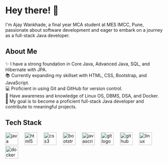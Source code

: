 <h1 align="left">Hey there! 👋</h1>

<p align="left">I'm Ajay Wankhade, a final year MCA student at MES IMCC, Pune, passionate about software development and eager to embark on a journey as a full-stack Java developer.</p>

<h2 align="left">About Me</h2>

<p align="left">✨ I have a strong foundation in Core Java, Advanced Java, SQL, and Hibernate with JPA. <br>📚 Currently expanding my skillset with HTML, CSS, Bootstrap, and JavaScript.<br>💻 Proficient in using Git and GitHub for version control.<br>🐧 Have awareness and knowledge of Linux OS, DBMS, DSA, and Docker.<br>🎯 My goal is to become a proficient full-stack Java developer and contribute to meaningful projects.</p>

<h2 align="left">Tech Stack</h2>

<div align="left">
  <img src="https://cdn.jsdelivr.net/gh/devicons/devicon/icons/java/java-original.svg" height="40" alt="java logo"  />
  <img width="12" />
  <img src="https://cdn.jsdelivr.net/gh/devicons/devicon/icons/html5/html5-original.svg" height="40" alt="html5 logo"  />
  <img width="12" />
  <img src="https://cdn.jsdelivr.net/gh/devicons/devicon/icons/css3/css3-original.svg" height="40" alt="css3 logo"  />
  <img width="12" />
  <img src="https://cdn.jsdelivr.net/gh/devicons/devicon/icons/bootstrap/bootstrap-original.svg" height="40" alt="bootstrap logo"  />
  <img width="12" />
  <img src="https://cdn.jsdelivr.net/gh/devicons/devicon/icons/javascript/javascript-original.svg" height="40" alt="javascript logo"  />
  <img width="12" />
  <img src="https://cdn.jsdelivr.net/gh/devicons/devicon/icons/git/git-original.svg" height="40" alt="git logo"  />
  <img width="12" />
  <img src="https://cdn.jsdelivr.net/gh/devicons/devicon/icons/github/github-original.svg" height="40" alt="github logo"  />
  <img width="12" />
  <img src="https://cdn.jsdelivr.net/gh/devicons/devicon/icons/linux/linux-original.svg" height="40" alt="linux logo"  />
  <img width="12" />
  <img src="https://cdn.jsdelivr.net/gh/devicons/devicon/icons/docker/docker-original.svg" height="40" alt="docker logo"  />
</div>

